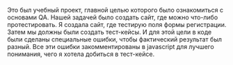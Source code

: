 Это был учебный проект, главной целью которого было ознакомиться с основами QA. Нашей задачей было создать сайт, где можно что-либо протестировать. 
Я создала сайт, где тестирую поля формы регистрации. Затем мы должны были создать тест-кейсы. И для этой цели в коде были сделаны специальные ошибки, чтобы фактический результат был разный.
Все эти ошибки закомментированы в javascript для лучшего понимания, чего я хотела добиться в тест-кейсе.

